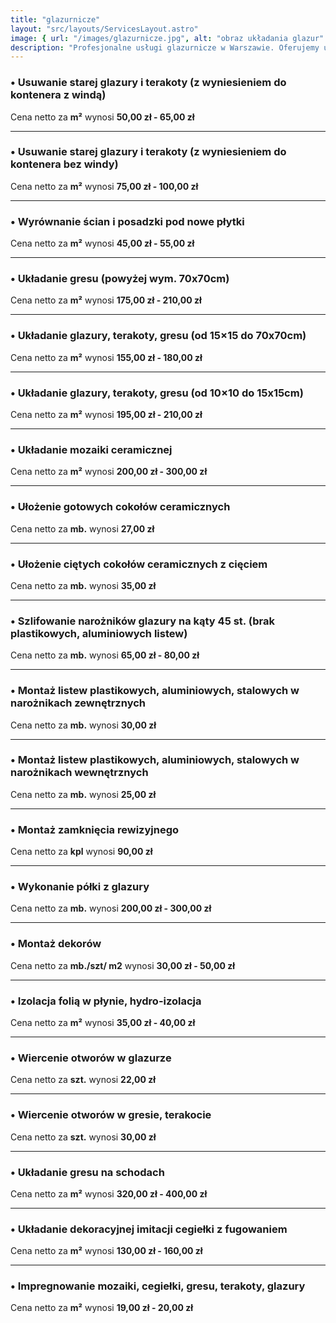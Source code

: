 ```yaml
---
title: "glazurnicze"
layout: "src/layouts/ServicesLayout.astro"
image: { url: "/images/glazurnicze.jpg", alt: "obraz układania glazur" }
description: "Profesjonalne usługi glazurnicze w Warszawie. Oferujemy układanie płytek, glazury, terakoty oraz kompleksowe remonty łazienek i kuchni. Skontaktuj się z nami, aby zrealizować Twój projekt."
---
```


### • Usuwanie starej glazury i terakoty (z wyniesieniem do kontenera z windą)

Cena netto za **m²** wynosi **50,00 zł - 65,00 zł**

---

### • Usuwanie starej glazury i terakoty (z wyniesieniem do kontenera bez windy)

Cena netto za **m²** wynosi **75,00 zł - 100,00 zł**

---

### • Wyrównanie ścian i posadzki pod nowe płytki

Cena netto za **m²** wynosi **45,00 zł - 55,00 zł**

---

### • Układanie gresu (powyżej wym. 70x70cm)

Cena netto za **m²** wynosi **175,00 zł - 210,00 zł**

---

### • Układanie glazury, terakoty, gresu (od 15×15 do 70x70cm)

Cena netto za **m²** wynosi **155,00 zł - 180,00 zł**

---

### • Układanie glazury, terakoty, gresu (od 10×10 do 15x15cm)

Cena netto za **m²** wynosi **195,00 zł - 210,00 zł**

---

### • Układanie mozaiki ceramicznej

Cena netto za **m²** wynosi **200,00 zł - 300,00 zł**

---

### • Ułożenie gotowych cokołów ceramicznych

Cena netto za **mb.** wynosi **27,00 zł**

---

### • Ułożenie ciętych cokołów ceramicznych z cięciem

Cena netto za **mb.** wynosi **35,00 zł**

---

### • Szlifowanie narożników glazury na kąty 45 st. (brak plastikowych, aluminiowych listew)

Cena netto za **mb.** wynosi **65,00 zł - 80,00 zł**

---

### • Montaż listew plastikowych, aluminiowych, stalowych w narożnikach zewnętrznych

Cena netto za **mb.** wynosi **30,00 zł**

---

### • Montaż listew plastikowych, aluminiowych, stalowych w narożnikach wewnętrznych

Cena netto za **mb.** wynosi **25,00 zł**

---

### • Montaż zamknięcia rewizyjnego

Cena netto za **kpl** wynosi **90,00 zł**

---

### • Wykonanie półki z glazury

Cena netto za **mb.** wynosi **200,00 zł - 300,00 zł**

---

### • Montaż dekorów

Cena netto za **mb./szt/ m2** wynosi **30,00 zł - 50,00 zł**

---

### • Izolacja folią w płynie, hydro-izolacja

Cena netto za **m²** wynosi **35,00 zł - 40,00 zł**

---

### • Wiercenie otworów w glazurze

Cena netto za **szt.** wynosi **22,00 zł**

---

### • Wiercenie otworów w gresie, terakocie

Cena netto za **szt.** wynosi **30,00 zł**

---

### • Układanie gresu na schodach

Cena netto za **m²** wynosi **320,00 zł - 400,00 zł**

---

### • Układanie dekoracyjnej imitacji cegiełki z fugowaniem

Cena netto za **m²** wynosi **130,00 zł - 160,00 zł**

---

### • Impregnowanie mozaiki, cegiełki, gresu, terakoty, glazury

Cena netto za **m²** wynosi **19,00 zł - 20,00 zł**
